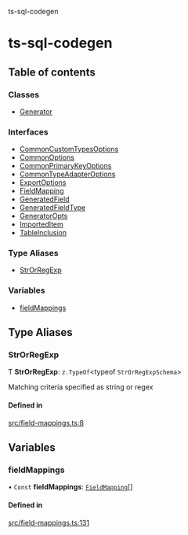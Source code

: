 ts-sql-codegen

# ts-sql-codegen

## Table of contents

### Classes

- [Generator](classes/Generator.md)

### Interfaces

- [CommonCustomTypesOptions](interfaces/CommonCustomTypesOptions.md)
- [CommonOptions](interfaces/CommonOptions.md)
- [CommonPrimaryKeyOptions](interfaces/CommonPrimaryKeyOptions.md)
- [CommonTypeAdapterOptions](interfaces/CommonTypeAdapterOptions.md)
- [ExportOptions](interfaces/ExportOptions.md)
- [FieldMapping](interfaces/FieldMapping.md)
- [GeneratedField](interfaces/GeneratedField.md)
- [GeneratedFieldType](interfaces/GeneratedFieldType.md)
- [GeneratorOpts](interfaces/GeneratorOpts.md)
- [ImportedItem](interfaces/ImportedItem.md)
- [TableInclusion](interfaces/TableInclusion.md)

### Type Aliases

- [StrOrRegExp](README.md#strorregexp)

### Variables

- [fieldMappings](README.md#fieldmappings)

## Type Aliases

### StrOrRegExp

Ƭ **StrOrRegExp**: `z.TypeOf`\<typeof `StrOrRegExpSchema`\>

Matching criteria specified as string or regex

#### Defined in

[src/field-mappings.ts:8](https://github.com/lorefnon/ts-sql-codegen/blob/1247d8a/src/field-mappings.ts#L8)

## Variables

### fieldMappings

• `Const` **fieldMappings**: [`FieldMapping`](interfaces/FieldMapping.md)[]

#### Defined in

[src/field-mappings.ts:131](https://github.com/lorefnon/ts-sql-codegen/blob/1247d8a/src/field-mappings.ts#L131)
